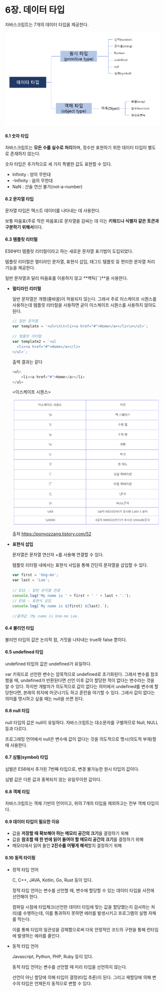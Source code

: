 # 6장. 데이터 타입

자바스크립트는 7개의 데이터 타입을 제공한다.

![데이터타입](./image/data_type.png)

#### 6.1 숫자 타입

자바스크립트는 **모든 수를 실수로 처리**하며, 정수만 표현하기 위한 데이터 타입이 별도로 존재하지 않는다.

숫자 타입은 추가적으로 세 가지 특별한 값도 표현할 수 있다.

- Infinity :  양의 무한대
- -Infinity : 음의 무한대
- NaN : 산술 연산 불가(not-a-number)



#### 6.2 문자열 타입

문자열 타입은 텍스트 데이터를 나타내는 데 사용한다. 

보통 따옴표(주로 작은 따옴표)로 문자열을 감싸는 데 이는 **키워드나 식별자 같은 토큰과 구분하기 위해서**이다. 



#### 6.3 템플릿 리터럴

ES6부터 템플릿 리터럴이라고 하는 새로운 문자열 표기법이 도입되었다. 

템플릿 리터럴은 멀티라인 문자열, 표현식 삽입, 태그드 템플릿 등 편리한 문자열 처리 기능을 제공한다.

일반 문자열과 달리 따옴표를 이용하지 않고 **백틱(``)**을 사용한다.

- **멀티라인 리터럴**

  일반 문자열은 개행(줄바꿈)이 허용되지 않는다. 그래서 주로 이스케이프 시퀀스를 사용하는데 템플릿 리터럴을 사용하면 굳이 이스케이프 시퀀스를 사용하지 않아도 된다.

  ```javascript
  // 일반 문자열
  var template = '<ul>\n\t<li><a href="#">Home</a></li>\n</ul>';
  
  // 템플릿 리터럴
  var template2 = `<ul
  	<li><a href="#">Home</a></li>
  </ul>`;
  ```

  출력 결과는 같다

  ```javascript
  <ul>
      <li><a href="#">Home</a></li>
  </ul>
  ```

  <이스케이프 시퀀스>

  ![이스케이프 시퀀스](./image/escape_sequence.png)

  출처 https://ponyozzang.tistory.com/52

- **표현식 삽입**

  문자열은 문자열 연산자 +를 사용해 연결할 수 있다.

  템플릿 리터럴 내에서는 표현식 사입을 통해 간단히 문자열을 삽입할 수 있다.

  ```javascript
  var first = 'Ung-mo';
  var last = 'Lee';
  
  // ES5 : 일반 문자열 연결
  console.log('My name is ' + first + ' ' + last + '.');
  // ES6 : 표현식 삽입
  console.log(`My name is ${first} ${last}.`);
  
  //출력값 :My name is Unm-mo Lee.
  ```

  

#### 6.4 불리언 타입

불리언 타입의 값은 논리적 참, 거짓을 나타내는 true와 false 뿐이다.



#### 6.5 undefined 타입

undefined 타입의 값은 undefined가 유일하다.

var 키워드로 선언한 변수는 암묵적으로 undefined로 초기화된다. 그래서 변수를 참조했을 때, undefined가 반환된다면 선언 이후 값이 할당한 적이 없다는 변수라는 것을 알 수 있다. 하지만 개발자가 의도적으로 값이 없다는 의미에서 undefined를 변수에 할당한다면, 본래의 취지에 어긋나기도 하고 혼란을 야기할 수 있다. 그래서 값이 없다는 의미를 명시하고 싶을 때는 null을 쓰면 된다.



#### 6.6 null 타입

null 타입의 값은 null이 유일하다. 자바스크립트는 대소문자를 구별하므로 Null, NULL 등과 다르다.

프로그래밍 언어에서 null은 변수에 값이 없다는 것을 의도적으로 명시(의도적 부재)할 때 사용한다.



#### 6.7 심벌(symbol) 타입

심벌은 ES6에서 추가된 7번째 타입으로, 변경 불가능한 원시 타입의 값이다. 

심벌 값은 다른 값과 중복되지 않는 유일무이한 값이다.



#### 6.8 객체 타입

자바스크립트는 객체 기반의 언어이고, 위의 7개의 타입을 제외하고는 전부 객체 타입이다.



#### 6.9 데이터 타입이 필요한 이유

- 값을 **저장할 때 확보해야 하는 메모리 공간의 크기**를 결정하기 위해
- 값을 **참조할 때 한 번에 읽어 들여야 할 메모리 공간의 크기**를 결정하기 위해
- 메모리에서 읽어 들인 **2진수를 어떻게 해석**할지 결정하기 위해



#### 6.10 동적 타이핑

- 정적 타입 언어

  C, C++, JAVA, Kotlin, Go, Rust 등이 있다.

  정적 타입 언어는 변수를 선언할 때, 변수에 할당할 수 있는 데이터 타입을 사전에 선언해야 한다. 

  컴파일 시점에 타입체크(선언한 데이터 타입에 맞는 값을 할당했는지 검사하는 처리)를 수행하는데, 이를 통과하지 못하면 에러를 발생시키고 프로그램의 실행 자체를 막는다.

  이를 통해 타입의 일관성을 강제함으로써 더욱 안정적인 코드의 구현을 통해 런타임에 발생하는 에러를 줄인다.

- 동적 타입 언어

  Javascript, Python, PHP, Ruby 등이 있다.

  동적 타입 언어는 변수를 선언할 때 미리 타입을 선언하지 않는다.

  선언이 아닌 할당에 의해 타입이 결정(타입 추론)이 된다. 그리고 재할당에 의해 변수의 타입은 언제든지 동적으로 변할 수 있다.

​	